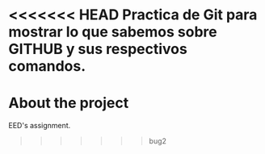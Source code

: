 <<<<<<< HEAD
Practica de Git para mostrar lo que sabemos sobre GITHUB y sus respectivos comandos.
=======
# About the project

EED's assignment.
>>>>>>> bug2
